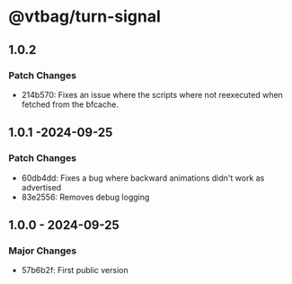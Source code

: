 # @vtbag/turn-signal

## 1.0.2

### Patch Changes

- 214b570: Fixes an issue where the scripts where not reexecuted when fetched from the bfcache.

## 1.0.1 -2024-09-25

### Patch Changes

- 60db4dd: Fixes a bug where backward animations didn't work as advertised
- 83e2556: Removes debug logging

## 1.0.0 - 2024-09-25

### Major Changes

- 57b6b2f: First public version
